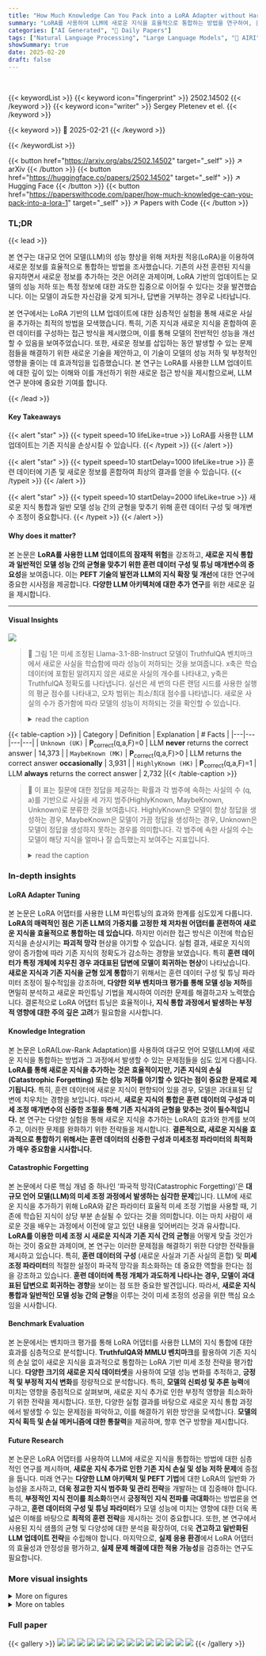 ```yaml
---
title: "How Much Knowledge Can You Pack into a LoRA Adapter without Harming LLM?"
summary: "LoRA를 사용하여 LLM에 새로운 지식을 효율적으로 통합하는 방법을 연구하여, 훈련 데이터 구성의 중요성과 잠재적 위험을 밝혔습니다."
categories: ["AI Generated", "🤗 Daily Papers"]
tags: ["Natural Language Processing", "Large Language Models", "🏢 AIRI",]
showSummary: true
date: 2025-02-20
draft: false
---
```


<br>

{{< keywordList >}}
{{< keyword icon="fingerprint" >}} 2502.14502 {{< /keyword >}}
{{< keyword icon="writer" >}} Sergey Pletenev et el. {{< /keyword >}}
 
{{< keyword >}} 🤗 2025-02-21 {{< /keyword >}}
 
{{< /keywordList >}}

{{< button href="https://arxiv.org/abs/2502.14502" target="_self" >}}
↗ arXiv
{{< /button >}}
{{< button href="https://huggingface.co/papers/2502.14502" target="_self" >}}
↗ Hugging Face
{{< /button >}}
{{< button href="https://paperswithcode.com/paper/how-much-knowledge-can-you-pack-into-a-lora-1" target="_self" >}}
↗ Papers with Code
{{< /button >}}




### TL;DR


{{< lead >}}

본 연구는 대규모 언어 모델(LLM)의 성능 향상을 위해 저차원 적응(LoRA)을 이용하여 새로운 정보를 효율적으로 통합하는 방법을 조사했습니다.  기존의 사전 훈련된 지식을 유지하면서 새로운 정보를 추가하는 것은 어려운 과제이며, LoRA 기반의 업데이트는 모델의 성능 저하 또는 특정 정보에 대한 과도한 집중으로 이어질 수 있다는 것을 발견했습니다.  이는 모델이 과도한 자신감을 갖게 되거나, 답변을 거부하는 경우로 나타납니다. 

본 연구에서는 LoRA 기반의 LLM 업데이트에 대한 심층적인 실험을 통해 새로운 사실을 추가하는 최적의 방법을 모색했습니다.  특히, 기존 지식과 새로운 지식을 혼합하여 훈련 데이터를 구성하는 접근 방식을 제시했으며, 이를 통해 모델의 전반적인 성능을 개선할 수 있음을 보여주었습니다.  또한, 새로운 정보를 삽입하는 동안 발생할 수 있는 문제점들을 해결하기 위한 새로운 기술을 제안하고, 이 기술이 모델의 성능 저하 및 부정적인 영향을 줄이는 데 효과적임을 입증했습니다.  본 연구는 LoRA를 사용한 LLM 업데이트에 대한 깊이 있는 이해와 이를 개선하기 위한 새로운 접근 방식을 제시함으로써,  LLM 연구 분야에 중요한 기여를 합니다.

{{< /lead >}}


#### Key Takeaways

{{< alert "star" >}}
{{< typeit speed=10 lifeLike=true >}} LoRA를 사용한 LLM 업데이트는 기존 지식을 손상시킬 수 있습니다. {{< /typeit >}}
{{< /alert >}}

{{< alert "star" >}}
{{< typeit speed=10 startDelay=1000 lifeLike=true >}} 훈련 데이터에 기존 및 새로운 정보를 혼합하여 최상의 결과를 얻을 수 있습니다. {{< /typeit >}}
{{< /alert >}}

{{< alert "star" >}}
{{< typeit speed=10 startDelay=2000 lifeLike=true >}} 새로운 지식 통합과 일반 모델 성능 간의 균형을 맞추기 위해 훈련 데이터 구성 및 매개변수 조정이 중요합니다. {{< /typeit >}}
{{< /alert >}}

#### Why does it matter?
본 논문은 **LoRA를 사용한 LLM 업데이트의 잠재적 위험**을 강조하고, **새로운 지식 통합과 일반적인 모델 성능 간의 균형을 맞추기 위한 훈련 데이터 구성 및 튜닝 매개변수의 중요성**을 보여줍니다.  이는 **PEFT 기술의 발전과 LLM의 지식 확장 및 개선**에 대한 연구에 중요한 시사점을 제공합니다.  **다양한 LLM 아키텍처에 대한 추가 연구**를 위한 새로운 길을 제시합니다.

------
#### Visual Insights



![](https://arxiv.org/html/2502.14502/x1.png)

> 🔼 그림 1은 미세 조정된 Llama-3.1-8B-Instruct 모델이 TruthfulQA 벤치마크에서 새로운 사실을 학습함에 따라 성능이 저하되는 것을 보여줍니다.  x축은 학습 데이터에 포함된 알려지지 않은 새로운 사실의 개수를 나타내고, y축은 TruthfulQA 정확도를 나타냅니다. 실선은 세 번의 다른 랜덤 시드를 사용한 실행의 평균 점수를 나타내고, 오차 범위는 최소/최대 점수를 나타냅니다. 새로운 사실의 수가 증가함에 따라 모델의 성능이 저하되는 것을 확인할 수 있습니다.
> <details>
> <summary>read the caption</summary>
> Figure 1: Decrease in quality with increase of new facts learned by the model: results of the fine-tuned Llama-3.1-8B-Instruct on TruthfulQA (solid line corresponds to the mean score, error margin – to the min/max scores of three runs with different random seeds).
> </details>





{{< table-caption >}}
| Category | Definition | Explanation | # Facts |
|---|---|---|---| 
| `Unknown (UK)` | **P**<sub>correct</sub>(q,a,F)=0 | LLM **never** returns the correct answer | 14,373 |
| `MaybeKnown (MK)` | **P**<sub>correct</sub>(q,a,F)>0 | LLM returns the correct answer **occasionally** | 3,931 |
| `HighlyKnown (HK)` | **P**<sub>correct</sub>(q,a,F)=1 | LLM **always** returns the correct answer | 2,732 |{{< /table-caption >}}

> 🔼 이 표는 질문에 대한 정답을 제공하는 확률과 각 범주에 속하는 사실의 수 (q, a)를 기반으로 사실을 세 가지 범주(HighlyKnown, MaybeKnown, Unknown)로 분류한 것을 보여줍니다. HighlyKnown은 모델이 항상 정답을 생성하는 경우, MaybeKnown은 모델이 가끔 정답을 생성하는 경우, Unknown은 모델이 정답을 생성하지 못하는 경우를 의미합니다. 각 범주에 속한 사실의 수는 모델이 해당 지식을 얼마나 잘 습득했는지 보여주는 지표입니다.
> <details>
> <summary>read the caption</summary>
> Table 1: Fact categories based on the probability of providing the correct answer to a corresponding question and number of fact (q,a)𝑞𝑎(q,a)( italic_q , italic_a ) from each category.
> </details>





### In-depth insights


#### LoRA Adapter Tuning
본 논문은 LoRA 어댑터를 사용한 LLM 파인튜닝의 효과와 한계를 심도있게 다룹니다. **LoRA의 매력적인 점은 기존 LLM의 가중치를 고정한 채 저차원 어댑터를 훈련하여 새로운 지식을 효율적으로 통합하는 데 있습니다.** 하지만 이러한 접근 방식은 이전에 학습된 지식을 손상시키는 **파괴적 망각** 현상을 야기할 수 있습니다.  실험 결과, 새로운 지식의 양이 증가함에 따라 기존 지식의 정확도가 감소하는 경향을 보였습니다. 특히 **훈련 데이터가 특정 개체에 치우친 경우 과대표된 답변에 모델이 회귀하는 현상**이 나타났습니다.  **새로운 지식과 기존 지식을 균형 있게 통합**하기 위해서는 훈련 데이터 구성 및 튜닝 파라미터 조정이 필수적임을 강조하며,  **다양한 외부 벤치마크 평가를 통해 모델 성능 저하**를 면밀히 분석하고 새로운 파인튜닝 기법을 제시하여 이러한 문제를 해결하고자 노력했습니다.  결론적으로 LoRA 어댑터 튜닝은 효율적이나,  **지식 통합 과정에서 발생하는 부정적 영향에 대한 주의 깊은 고려**가 필요함을 시사합니다.

#### Knowledge Integration
본 논문은 LoRA(Low-Rank Adaptation)를 사용하여 대규모 언어 모델(LLM)에 새로운 지식을 통합하는 방법과 그 과정에서 발생할 수 있는 문제점들을 심도 있게 다룹니다. **LoRA를 통해 새로운 지식을 추가하는 것은 효율적이지만, 기존 지식의 손실(Catastrophic Forgetting) 또는 성능 저하를 야기할 수 있다는 점이 중요한 문제로 제기됩니다.** 특히, 훈련 데이터에 새로운 지식이 편향되어 있을 경우, 모델은 과대표된 답변에 치우치는 경향을 보입니다. 따라서, **새로운 지식의 통합은 훈련 데이터의 구성과 미세 조정 매개변수의 신중한 조절을 통해 기존 지식과의 균형을 맞추는 것이 필수적입니다.**  본 연구는 다양한 실험을 통해 새로운 지식을 추가하는 LoRA의 효과와 한계를 보여주고, 이러한 문제를 완화하기 위한 전략들을 제시합니다.  **결론적으로, 새로운 지식을 효과적으로 통합하기 위해서는 훈련 데이터의 신중한 구성과 미세조정 파라미터의 최적화가 매우 중요함을 시사합니다.**

#### Catastrophic Forgetting
본 논문에서 다룬 핵심 개념 중 하나인 '파국적 망각(Catastrophic Forgetting)'은 **대규모 언어 모델(LLM)의 미세 조정 과정에서 발생하는 심각한 문제**입니다.  LLM에 새로운 지식을 추가하기 위해 LoRA와 같은 파라미터 효율적 미세 조정 기법을 사용할 때, 기존에 학습된 지식이 상당 부분 손실될 수 있다는 것을 의미합니다. 이는 마치 사람이 새로운 것을 배우는 과정에서 이전에 알고 있던 내용을 잊어버리는 것과 유사합니다.  **LoRA를 이용한 미세 조정 시 새로운 지식과 기존 지식 간의 균형**을 어떻게 맞출 것인가 하는 것이 중요한 과제이며, 본 연구는 이러한 문제점을 해결하기 위한 다양한 전략들을 제시하고 있습니다.  특히, **훈련 데이터의 구성** (새로운 사실과 기존 사실의 혼합) 및 **미세 조정 파라미터**의 적절한 설정이 파국적 망각을 최소화하는 데 중요한 역할을 한다는 점을 강조하고 있습니다.  **훈련 데이터에 특정 개체가 과도하게 나타나는 경우, 모델이 과대표된 답변으로 회귀하는 경향**을 보이는 점 또한 중요한 발견입니다.  따라서, **새로운 지식 통합과 일반적인 모델 성능 간의 균형**을 이루는 것이 미세 조정의 성공을 위한 핵심 요소임을 시사합니다.

#### Benchmark Evaluation
본 논문에서는 벤치마크 평가를 통해 LoRA 어댑터를 사용한 LLM의 지식 통합에 대한 효과를 심층적으로 분석합니다. **TruthfulQA와 MMLU 벤치마크**를 활용하여 기존 지식의 손실 없이 새로운 지식을 효과적으로 통합하는 LoRA 기반 미세 조정 전략을 평가합니다. **다양한 크기의 새로운 지식 데이터셋**을 사용하여 모델 성능 변화를 추적하고, **긍정적 및 부정적 지식 변화**를 정량적으로 분석합니다. 특히, **모델의 신뢰성 및 추론 능력**에 미치는 영향을 중점적으로 살펴보며, 새로운 지식 추가로 인한 부정적 영향을 최소화하기 위한 전략을 제시합니다. 또한, 다양한 실험 결과를 바탕으로 새로운 지식 통합 과정에서 발생할 수 있는 문제점을 파악하고, 이를 해결하기 위한 방안을 모색합니다. **모델의 지식 획득 및 손실 메커니즘에 대한 통찰력**을 제공하며, 향후 연구 방향을 제시합니다.

#### Future Research
본 논문은 LoRA 어댑터를 사용하여 LLM에 새로운 지식을 통합하는 방법에 대한 심층적인 연구를 제시하며, **새로운 지식 추가로 인한 기존 지식 손실 및 성능 저하 문제**에 중점을 둡니다.  미래 연구는 **다양한 LLM 아키텍처 및 PEFT 기법**에 대한 LoRA의 일반화 가능성을 조사하고, **더욱 정교한 지식 범주화 및 관리 전략**을 개발하는 데 집중해야 합니다. 특히, **부정적인 지식 전이를 최소화**하면서 **긍정적인 지식 전파를 극대화**하는 방법론을 연구하고, **훈련 데이터의 구성 및 튜닝 파라미터**가 모델 성능에 미치는 영향에 대한 더욱 폭넓은 이해를 바탕으로 **최적의 훈련 전략**을 제시하는 것이 중요합니다. 또한, 본 연구에서 사용된 지식 샘플의 균형 및 다양성에 대한 분석을 확장하여, 더욱 **견고하고 일반화된 LLM 업데이트 전략**을 수립해야 합니다.  마지막으로, **실제 응용 환경**에서 LoRA 어댑터의 효율성과 안정성을 평가하고, **실제 문제 해결에 대한 적용 가능성**을 검증하는 연구도 필요합니다. 


### More visual insights

<details>
<summary>More on figures
</summary>


![](https://arxiv.org/html/2502.14502/x4.png)

> 🔼 그림 2는 알려지지 않은 항목 500개(왼쪽)와 3000개(오른쪽)에 대한 훈련 중 신뢰도 점수의 역동성을 보여줍니다.  여기에는  paraphrases(문장 바꿔쓰기)와 HighlyKnown facts(잘 알려진 사실)이 포함됩니다. 오차 막대는 3개의 시드 실행에 대한 최소값과 최대값을 나타냅니다. 이 그래프는 LoRA 어댑터를 사용하여 새로운 지식을 LLM에 통합하는 과정에서 신뢰도 점수가 어떻게 변화하는지 시각적으로 보여줍니다.  다양한 훈련 데이터 구성(paraphrases 및 HighlyKnown facts 유무)에 따른 신뢰도 점수의 변화 추세를 비교 분석하여 LoRA 기반 LLM 업데이트의 효율성과 안정성을 평가하는 데 사용됩니다.
> <details>
> <summary>read the caption</summary>
> Figure 2: Dynamics of the reliability score during training on 500 (left) and 3,000 (right) Unknown items along with paraphrases and HighlyKnown facts. Error bar is min-max for 3 seed run.
> </details>



![](https://arxiv.org/html/2502.14502/x7.png)

> 🔼 그림 3은 MMLU(Massive Multitask Language Understanding) 벤치마크에서 알려지지 않은 새로운 지식의 양에 따른 정확도 변화를 보여줍니다. 수평선은 기준 성능(베이스라인)을 나타냅니다. 추가 학습 데이터가 적을수록 추론 능력 저하가 적다는 것을 보여줍니다. 즉, 새로운 지식을 추가하여 모델을 미세 조정할 때, 너무 많은 새로운 정보를 추가하면 기존에 학습된 지식이 손상되어 추론 능력이 저하될 수 있음을 시사합니다. 적절한 양의 새로운 지식을 추가하는 것이 중요함을 강조합니다.
> <details>
> <summary>read the caption</summary>
> Figure 3: MMLU: Accuracy dependent on the amount of Unknown learned. Pointed horizontal line indicates the baseline. Models trained with less additional data tend to disrupt reasoning less.
> </details>



</details>




<details>
<summary>More on tables
</summary>


{{< table-caption >}}
|       | Highly Known       |       |       | Paraphrase        |       |       |
|---|---|---|---|---|---|---|
| UK   | 0   | 1   | 10  | 0   | 1   | 10  |
| 1    | 1.0 | 1.0 | 1.0 | 1.0 | 1.0 | 1.0 |
| 10   | 1.0 | 1.0 | 1.0 | 1.0 | 1.0 | 1.0 |
| 50   | 1.0 | 1.0 | 1.0 | 1.0 | 1.0 | 1.0 |
| 100  | 0.98| 1.0 | 1.0 | 0.98| 0.99| 1.0 |
| 500  | 1.0 | 0.99| 0.97| 1.0 | 0.99| 1.0 |
| 3,000| 0.98| 0.92| 0.48| 0.98| 0.97| 0.99|{{< /table-caption >}}
> 🔼 표 2는 HighlyKnown 및 Paraphrase 데이터로 학습된 모델에 대한 테스트 결과의 신뢰도를 보여줍니다. 표는 다양한 크기의 Unknown 데이터셋(1, 10, 50, 100, 500, 3000)에 대한 모델의 정확도를 보여주며, HighlyKnown 데이터를 추가하여 학습한 3000개의 Unknown 데이터셋을 제외하고는 거의 모든 UK 데이터가 학습되었음을 보여줍니다. HighlyKnown 데이터는 모델의 학습에 부정적인 영향을 미칠 수 있음을 시사합니다.  Paraphrase 데이터로 학습한 모델은 더 빠르게 수렴되는 경향이 있습니다.
> <details>
> <summary>read the caption</summary>
> Table 2: Reliability on test for models trained on HighlyKnown and Paraphrase. Almost all UK facts are learned except for 3,000 UK trained with HK.
> </details>

{{< table-caption >}}
|         | 0        | 1 HK     | 1 Paraphrase | 10 HK    | 10 Paraphrase |
| :-------- | :-------- | :-------- | :------------ | :-------- | :------------- |
|         |          |           |             |          |               |
| 1 UK     |          |           |             |          |               |
| positive shift | 0.034     | 0.036     | 0.029        | **0.056** | 0.045        |
| negative shift | **0.053** | 0.054     | 0.056        | 0.118     | 0.067        |
| 10 UK    |          |           |             |          |               |
| positive shift | 0.021     | 0.051     | 0.049        | **0.068** | 0.038        |
| negative shift | 0.245     | 0.181     | **0.154**     | 0.158     | 0.187        |
| 50 UK    |          |           |             |          |               |
| positive shift | 0.06      | 0.071     | 0.069        | **0.078** | 0.07         |
| negative shift | 0.148     | 0.138     | 0.159        | **0.16**  | 0.174        |
| 100 UK   |          |           |             |          |               |
| positive shift | 0.067     | **0.083** | 0.078        | 0.071     | 0.064        |
| negative shift | 0.172     | **0.151** | 0.154        | 0.181     | 0.204        |
| 500 UK   |          |           |             |          |               |
| positive shift | 0.096     | 0.1       | **0.105**     | 0.089     | 0.076        |
| negative shift | 0.195     | **0.191** | 0.194        | 0.213     | 0.25         |
| 3,000 UK |          |           |             |          |               |
| positive shift | 0.222     | **0.229** | 0.222        | 0.163     | 0.213        |
| negative shift | 0.235     | 0.202     | 0.23         | **0.149** | 0.253        |{{< /table-caption >}}
> 🔼 표 3은 LoRA 어댑터를 사용하여 미리 훈련되지 않은 새로운 사실(Unknown facts)을 학습하는 동안 발생하는 양수 및 음수 변화를 보여줍니다. 각각의 소표는 학습된 Unknown 사실의 양에 따른 양수 및 음수 변화를 비교합니다. 열은 추가 학습 데이터(HighlyKnown facts 또는 Paraphrasing)를 나타냅니다. 녹색 숫자는 학습된 UK 양에 대한 최대 양수 변화를, 빨간색 숫자는 최소 음수 변화를 나타냅니다.
> <details>
> <summary>read the caption</summary>
> Table 3: Positive and negative shifts. Each minitable compares positive and negative shifts for amount of unknown facts learned. Columns represent extra training data used: either HK or paraphrasing. Green numbers indicate maximum positive shift for the amount of UK learned, while red numbers indicate minimum negative shift for UK learned.
> </details>

{{< table-caption >}}
| 1 | HK |
|---|---|{{< /table-caption >}}
> 🔼 표 4는 학습된 모델에서 응답 거부 및 다양성 추세를 보여줍니다. 기본 모델은 15%의 경우 응답을 거부하지만, 학습된 모델은 거의 응답을 거부하지 않습니다. 일부 모델은 과도하게 나타나는 답변으로 수렴합니다. 이 표는 모델이 새로운 지식을 학습하는 과정에서 응답 전략이 어떻게 변화하는지 보여줍니다. 기본 모델과 달리 학습된 모델은 응답을 거부하는 경우가 매우 적고, 특정 답변에 치우치는 경향을 보이는 모델도 존재함을 알 수 있습니다. 이러한 경향은 학습 데이터의 크기와 구성에 따라 달라질 수 있습니다.
> <details>
> <summary>read the caption</summary>
> Table 4: Trends for the answers’ refusal and diversity in trained models. Default model refuses to answer in 15% cases, while trained models almost never. Some models converge to answers that become over-represented.
> </details>

{{< table-caption >}}
| 1 | Paraphrase |
|---|---|{{< /table-caption >}}
> 🔼 표 5는 지식 변화의 원인을 분석한 결과를 보여줍니다.  UK→HK 및 HK→UK는 지식 변화의 절대적인 양을 나타냅니다. 각 원인은 지식 변화의 본질을 이해하는 데 기여하는 상대적 비중을 반영합니다. 굵은 숫자는 주요 원인을 나타내고, 밑줄 친 숫자는 두 번째로 중요한 원인을 나타냅니다.  각 열은 지식 변화 유형(예: 긍정적 변화, 부정적 변화)별 세부 분석을 제공합니다. 이를 통해 모델이 새로운 지식을 학습하거나 기존 지식을 망각하는 이유를 다각적으로 이해할 수 있습니다.
> <details>
> <summary>read the caption</summary>
> Table 5: Reasons for knowledge shifts. UK →→\to→ HK and HK →→\to→ UK indicate absolute amount of shifts. Each reason reflects the relative contribution to understanding the nature of shifts. Bold numbers reflect a main reason of shift, underlined numbers - the second best reason of shift.
> </details>

{{< table-caption >}}
| 10 | HK |
|---|---|{{< /table-caption >}}
> 🔼 표 6은 Mistral-7B-Instruct-v0.3 모델에 대한 정확도 변화를 보여줍니다.  새로운 지식을 추가하여 미세 조정했을 때, 양성 및 음성 변화를 정량적으로 분석하여 모델 성능에 미치는 영향을 보여줍니다.  특히, 다양한 양의 새로운 지식을 추가했을 때의 정확도 변화(양성/음성)를 보여주어 LoRA 어댑터의 성능과 한계를 이해하는 데 도움을 줍니다. 추가된 데이터 종류(Paraphrase, HighlyKnown)에 따른 영향도 함께 제시합니다.
> <details>
> <summary>read the caption</summary>
> Table 6: Accuracy shift for Mistral-7B-Instruct-v0.3.
> </details>

{{< table-caption >}}
| 10 | Paraphrase |
|-|-|
{{< /table-caption >}}
> 🔼 본 표는 LoRA 어댑터로 학습된 모든 모델에 대한 MMLU(Massive Multitask Language Understanding) 정확도와 TruthfulQA(다양한 지표 포함) 결과를 보여줍니다.  MMLU는 모델의 다양한 작업에 대한 일반적인 언어 능력을 평가하고, TruthfulQA는 모델의 사실 정확도를 평가합니다. 표에는 다양한 LoRA 학습 설정(예: 알려지지 않은 사실의 수, 추가된 패러프레이즈 또는 고도로 알려진 사실의 수)에 따른 성능 변화가 자세히 나와 있습니다.
> <details>
> <summary>read the caption</summary>
> Table 7: Accuracy for MMLU and a range of metrics for ThruthfulQA for all trained LoRA adapters
> </details>

{{< table-caption >}}
| # Refused | # Unique | Mean (Variance) |
|---|---|---|
| Default | 3,189 | 48,136 | 3.72 (10.96) |
| 1 UK + 0 HK | 758 | 48,084 | 4.17 (13.61) |
| + 1 HK | 816 | 46,966 | 4.31 (12.91) |
| + 10 HK | 0 | 43,766 | 4.81 (14.26) |
| 10 UK + 0 HK | 0 | 22,804 | 9.22 (96.52) |
| + 1 HK | 0 | 22,148 | 9.38 (166.57) |
| + 10 HK | 5 | 36,798 | 5.71 (38.26) |
| 50 UK + 0 HK | 0 | 37,394 | 5.62 (38.26) |
| + 1 HK | 0 | 52,253 | 4.02 (14.72) |
| + 10 HK | 0 | 47,734 | 4.40 (15.14) |
| 100 UK + 0 HK | 1 | 49,403 | 4.26 (16.58) |
| + 1 HK | 1 | 53,576 | 3.92 (11.74) |
| + 10 HK | 0 | 59,914 | 3.51 (12.02) |
| 500 UK + 1 HK | 1 | 48,446 | 4.34 (16.17) |
| + 10 HK | 0 | 57,114 | 3.68 (12.97) |{{< /table-caption >}}
> 🔼 표 8은 미세 조정된 LoRA 어댑터에 대한 ARC 및 LogiQA 벤치마크 지표를 보여줍니다.  이 표는 다양한 LoRA 미세 조정 설정(예: 알려지지 않은 사실의 수, 추가된 문구 또는 고도로 알려진 사실의 수)에 따른 모델 성능을 평가한 결과를 보여줍니다.  특히, 알려지지 않은 사실과 고도로 알려진 사실의 조합이 추가되었을 때 모델의 성능 향상과 저하를 비교 분석하여 LoRA 어댑터의 효율성과 한계를 보여줍니다.  ARC와 LogiQA는 모델의 추론 및 지식 능력을 평가하기 위해 사용된 외부 벤치마크입니다.
> <details>
> <summary>read the caption</summary>
> Table 8: Metrics for ARC and LogiQA benchmarks for trained LoRA adapters
> </details>

</details>




### Full paper

{{< gallery >}}
<img src="paper_images/1.png" class="grid-w50 md:grid-w33 xl:grid-w25" />
<img src="paper_images/2.png" class="grid-w50 md:grid-w33 xl:grid-w25" />
<img src="paper_images/3.png" class="grid-w50 md:grid-w33 xl:grid-w25" />
<img src="paper_images/4.png" class="grid-w50 md:grid-w33 xl:grid-w25" />
<img src="paper_images/5.png" class="grid-w50 md:grid-w33 xl:grid-w25" />
<img src="paper_images/6.png" class="grid-w50 md:grid-w33 xl:grid-w25" />
<img src="paper_images/7.png" class="grid-w50 md:grid-w33 xl:grid-w25" />
<img src="paper_images/8.png" class="grid-w50 md:grid-w33 xl:grid-w25" />
<img src="paper_images/9.png" class="grid-w50 md:grid-w33 xl:grid-w25" />
<img src="paper_images/10.png" class="grid-w50 md:grid-w33 xl:grid-w25" />
<img src="paper_images/11.png" class="grid-w50 md:grid-w33 xl:grid-w25" />
<img src="paper_images/12.png" class="grid-w50 md:grid-w33 xl:grid-w25" />
<img src="paper_images/13.png" class="grid-w50 md:grid-w33 xl:grid-w25" />
<img src="paper_images/14.png" class="grid-w50 md:grid-w33 xl:grid-w25" />
{{< /gallery >}}